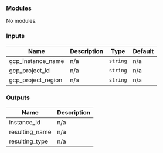 <!-- BEGIN_TF_DOCS -->
### Modules

No modules.

### Inputs

| Name | Description | Type | Default |
|------|-------------|------|---------|
| gcp\_instance\_name | n/a | `string` | n/a |
| gcp\_project\_id | n/a | `string` | n/a |
| gcp\_project\_region | n/a | `string` | n/a |

### Outputs

| Name | Description |
|------|-------------|
| instance\_id | n/a |
| resulting\_name | n/a |
| resulting\_type | n/a |
<!-- END_TF_DOCS -->